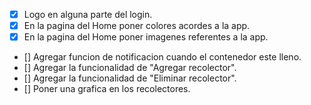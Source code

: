 - [x] Logo en alguna parte del login.
- [x] En la pagina del Home poner colores acordes a la app.
- [x] En la pagina del Home poner imagenes referentes a la app.
- [] Agregar funcion de notificacion cuando el contenedor este lleno.
- [] Agregar la funcionalidad de "Agregar recolector".
- [] Agregar la funcionalidad de "Eliminar recolector".
- [] Poner una grafica en los recolectores.
